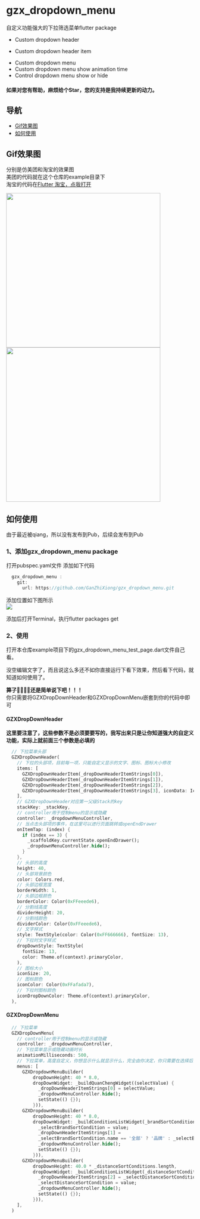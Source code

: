 # gzx_dropdown_menu
自定义功能强大的下拉筛选菜单flutter package
- Custom dropdown header
+ Custom dropdown header item
 * Custom dropdown menu
 * Custom dropdown menu show animation time
 * Control dropdown menu show or hide
 
#### 如果对您有帮助，麻烦给个Star，您的支持是我持续更新的动力。

## 导航
- [Gif效果图](#Gif效果图)
- [如何使用](#如何使用)

## Gif效果图
分别是仿美团和淘宝的效果图   
美团的代码就在这个仓库的example目录下  
淘宝的代码在[Flutter 淘宝，点我打开](https://github.com/GanZhiXiong/GZXTaoBaoAppFlutter)

<img src="https://github.com/GanZhiXiong/gzx_dropdown_menu/blob/master/preview_images/美团.gif" width="414" hegiht="736" align=center /><img src="https://github.com/GanZhiXiong/gzx_dropdown_menu/blob/master/preview_images/淘宝.gif" width="414" hegiht="736" align=center />

## 如何使用
由于最近被qiang，所以没有发布到Pub，后续会发布到Pub
### 1、添加gzx_dropdown_menu package
打开pubspec.yaml文件
添加如下代码
``` dart
  gzx_dropdown_menu :
    git:
      url: https://github.com/GanZhiXiong/gzx_dropdown_menu.git
```
添加位置如下图所示  
![](https://github.com/GanZhiXiong/gzx_dropdown_menu/blob/master/preview_images/1.png)

添加后打开Terminal，执行flutter packages get

### 2、使用
打开本仓库example项目下的gzx_dropdown_menu_test_page.dart文件自己看。  

没空编辑文字了，而且说这么多还不如你直接运行下看下效果，然后看下代码，就知道如何使用了。

**~~算了~~🤪🤪🤪🙄还是简单说下吧！！！**  
你只需要将GZXDropDownHeader和GZXDropDownMenu嵌套到你的代码中即可
#### GZXDropDownHeader
**这里要注意了，这些参数不是必须要要写的，我写出来只是让你知道强大的自定义功能，实际上就前面三个参数是必填的**
``` dart
  // 下拉菜单头部
  GZXDropDownHeader(
    // 下拉的头部项，目前每一项，只能自定义显示的文字、图标、图标大小修改
    items: [
      GZXDropDownHeaderItem(_dropDownHeaderItemStrings[0]),
      GZXDropDownHeaderItem(_dropDownHeaderItemStrings[1]),
      GZXDropDownHeaderItem(_dropDownHeaderItemStrings[2]),
      GZXDropDownHeaderItem(_dropDownHeaderItemStrings[3], iconData: Icons.filter_frames, iconSize: 18),
    ],
    // GZXDropDownHeader对应第一父级Stack的key
    stackKey: _stackKey,
    // controller用于控制menu的显示或隐藏
    controller: _dropdownMenuController,
    // 当点击头部项的事件，在这里可以进行页面跳转或openEndDrawer
    onItemTap: (index) {
      if (index == 3) {
        _scaffoldKey.currentState.openEndDrawer();
        _dropdownMenuController.hide();
      }
    },
    // 头部的高度
    height: 40,
    // 头部背景颜色
    color: Colors.red,
    // 头部边框宽度
    borderWidth: 1,
    // 头部边框颜色
    borderColor: Color(0xFFeeede6),
    // 分割线高度
    dividerHeight: 20,
    // 分割线颜色
    dividerColor: Color(0xFFeeede6),
    // 文字样式
    style: TextStyle(color: Color(0xFF666666), fontSize: 13),
    // 下拉时文字样式
    dropDownStyle: TextStyle(
      fontSize: 13,
      color: Theme.of(context).primaryColor,
    ),
    // 图标大小
    iconSize: 20,
    // 图标颜色
    iconColor: Color(0xFFafada7),
    // 下拉时图标颜色
    iconDropDownColor: Theme.of(context).primaryColor,
  ),
```
#### GZXDropDownMenu
``` dart
  // 下拉菜单
  GZXDropDownMenu(
    // controller用于控制menu的显示或隐藏
    controller: _dropdownMenuController,
    // 下拉菜单显示或隐藏动画时长
    animationMilliseconds: 500,
    // 下拉菜单，高度自定义，你想显示什么就显示什么，完全由你决定，你只需要在选择后调用_dropdownMenuController.hide();即可
    menus: [
      GZXDropdownMenuBuilder(
          dropDownHeight: 40 * 8.0,
          dropDownWidget: _buildQuanChengWidget((selectValue) {
            _dropDownHeaderItemStrings[0] = selectValue;
            _dropdownMenuController.hide();
            setState(() {});
          })),
      GZXDropdownMenuBuilder(
          dropDownHeight: 40 * 8.0,
          dropDownWidget: _buildConditionListWidget(_brandSortConditions, (value) {
            _selectBrandSortCondition = value;
            _dropDownHeaderItemStrings[1] =
            _selectBrandSortCondition.name == '全部' ? '品牌' : _selectBrandSortCondition.name;
            _dropdownMenuController.hide();
            setState(() {});
          })),
      GZXDropdownMenuBuilder(
          dropDownHeight: 40.0 * _distanceSortConditions.length,
          dropDownWidget: _buildConditionListWidget(_distanceSortConditions, (value) {
            _dropDownHeaderItemStrings[2] = _selectDistanceSortCondition.name;
            _selectDistanceSortCondition = value;
            _dropdownMenuController.hide();
            setState(() {});
          })),
    ],
  )
```

